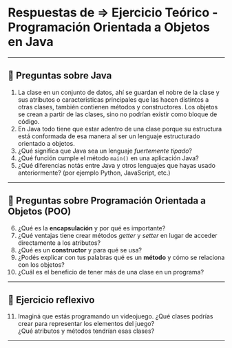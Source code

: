 # Respuestas de => Ejercicio Teórico - Programación Orientada a Objetos en Java

---

## 🔹 Preguntas sobre Java

1. 
   La clase en un conjunto de datos, ahí se guardan el nobre de la clase y sus atributos o caracteristicas principales que las hacen distintos a otras clases, también contienen métodos y constructores. Los objetos se crean a partir de las clases, sino no podrían existir como bloque de código. 
2. En Java todo tiene que estar adentro de una clase porque su estructura está conformada de esa manera al ser un lenguaje estructurado orientado a objetos. 
3. ¿Qué significa que Java sea un lenguaje *fuertemente tipado*?
4. ¿Qué función cumple el método `main()` en una aplicación Java?
5. ¿Qué diferencias notás entre Java y otros lenguajes que hayas usado anteriormente? (por ejemplo Python, JavaScript, etc.)

---

## 🔹 Preguntas sobre Programación Orientada a Objetos (POO)

6. ¿Qué es la **encapsulación** y por qué es importante?
7. ¿Qué ventajas tiene crear métodos *getter* y *setter* en lugar de acceder directamente a los atributos?
8. ¿Qué es un **constructor** y para qué se usa?
9. ¿Podés explicar con tus palabras qué es un **método** y cómo se relaciona con los objetos?
10. ¿Cuál es el beneficio de tener más de una clase en un programa?

---

## 🔹 Ejercicio reflexivo

11. Imaginá que estás programando un videojuego. ¿Qué clases podrías crear para representar los elementos del juego?  
    ¿Qué atributos y métodos tendrían esas clases?

---
